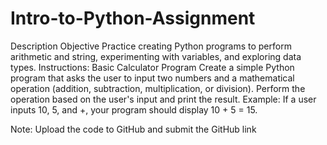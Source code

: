 # Intro-to-Python-Assignment
Description
Objective
Practice creating Python programs to perform arithmetic and string, experimenting with variables, and exploring data types.
Instructions:
Basic Calculator Program
Create a simple Python program that asks the user to input two numbers and a mathematical operation (addition, subtraction, multiplication, or division).
Perform the operation based on the user's input and print the result.
Example: If a user inputs 10, 5, and +, your program should display 10 + 5 = 15.

Note: Upload the code to GitHub and submit the GitHub link
